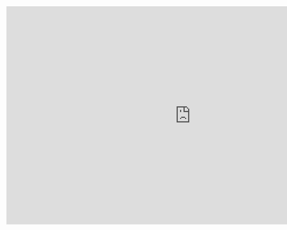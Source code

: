 <iframe src="https://docs.google.com/presentation/d/e/2PACX-1vTMX2xeN2MIT7SFz_Ishmx4lFYcMMqqOsl1okzVkuFSZqjrB_fieaz4L7FYDUrDm2dIyUPqiANlU6I4/embed?start=false&loop=false&delayms=3000" frameborder="0" width="960" height="569" allowfullscreen="true" mozallowfullscreen="true" webkitallowfullscreen="true"></iframe>
